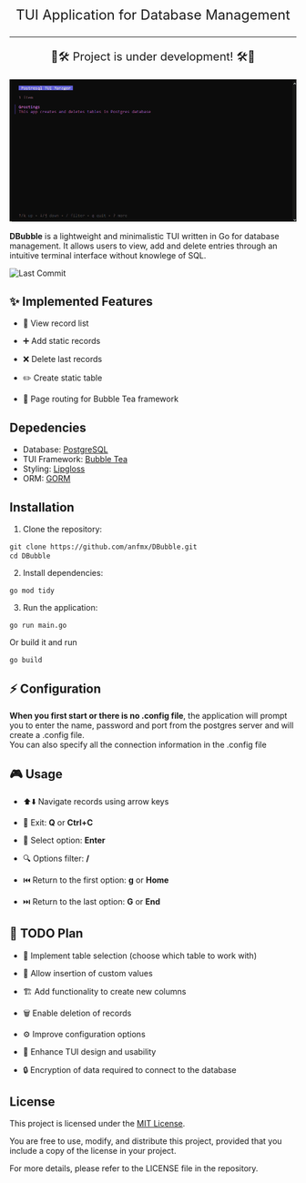 <p align="center" style="font-size: 24px; bold">TUI Application for Database Management</p>

---

<p align="center" style="font-size: 20px; bold">🚧🛠️ Project is under development! 🛠️🚧</p>


![DBubble Demo](dbubble.gif)


**DBubble** is a lightweight and minimalistic TUI written in Go for database management. It allows users to view, add and delete entries through an intuitive terminal interface without knowlege of SQL.

![Last Commit](https://img.shields.io/badge/GO-1.24.0-ADD8E6?style=flat-square)


## ✨ Implemented Features

- 📜 View record list

- ➕ Add static records

- ❌ Delete last records
  
- ✏️ Create static table

- 🧭 Page routing for Bubble Tea framework

## Depedencies

- Database: [PostgreSQL](https://www.postgresql.org/)
- TUI Framework: [Bubble Tea](https://github.com/charmbracelet/bubbletea)
- Styling: [Lipgloss](https://github.com/charmbracelet/lipgloss)
- ORM: [GORM](https://github.com/go-gorm/gorm)

## Installation
1. Clone the repository:
```
git clone https://github.com/anfmx/DBubble.git
cd DBubble
```
2. Install dependencies:
```
go mod tidy
```
3. Run the application:
```
go run main.go
```
Or build it and run
```
go build
```
## ⚡ Configuration

**When you first start or there is no .config file**, the application will prompt you to enter the name, password and port from the postgres server and will create a .config file.  
You can also specify all the connection information in the .config file

## 🎮 Usage
* ⬆️⬇️ Navigate records using arrow keys
  
* 🚪 Exit: **Q** or **Ctrl+C**
  
* 🧭 Select option: **Enter**
  
* 🔍 Options filter: **/**
  
* ⏮️ Return to the first option: **g** or **Home**
  
* ⏭️ Return to the last option: **G** or **End**

## 🎯 TODO Plan
* 🔄 Implement table selection (choose which table to work with)

* 📝 Allow insertion of custom values

* 🏗️ Add functionality to create new columns

* 🗑️ Enable deletion of records

* ⚙️ Improve configuration options

* 🎨 Enhance TUI design and usability
  
* 🔒 Encryption of data required to connect to the database

## License
This project is licensed under the [MIT License](https://opensource.org/license/mit).

You are free to use, modify, and distribute this project, provided that you include a copy of the license in your project.

For more details, please refer to the LICENSE file in the repository.
